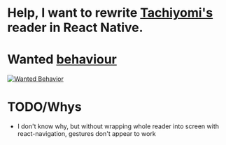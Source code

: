 # Help, I want to rewrite [Tachiyomi's](https://github.com/tachiyomiorg/tachiyomimanga) reader in React Native.
# Wanted [behaviour](https://www.youtube.com/watch?v=MU2-9qw7xYg)
[![Wanted Behavior](https://img.youtube.com/vi/MU2-9qw7xYg/0.jpg)](https://www.youtube.com/watch?v=MU2-9qw7xYg)

# TODO/Whys
* I don't know why, but without wrapping whole reader into screen with react-navigation, gestures don't appear to work
